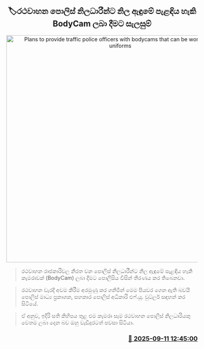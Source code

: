 <p align='center'><b><h2 align='center' title='Plans to provide traffic police officers with bodycams that can be worn on their uniforms'>🏷රථවාහන පොලිස් නිලධාරීන්ට නිල ඇඳුමේ පැළඳිය හැකි BodyCam ලබා දීමට සැලසුම්</h2></b></p>
<p align='center'><img src='https://helakuru.sgp1.cdn.digitaloceanspaces.com/esana/images/lib/body-cam-police.jpg' width='600' alt='Plans to provide traffic police officers with bodycams that can be worn on their uniforms'></p>

> රථවාහන රාජකාරිවල නිරත වන පොලිස් නිලධාරීන්ට නිල ඇඳුමේ පැළඳිය හැකි කැමරාවක් (BodyCam) ලබා දීමට පොලීසිය විසින් තීරණය කර තිබෙනවා.

> රථවාහන වැරදි අවම කිරීම අරමුණු කර ගනිමින් මෙම පියවර ගෙන ඇති බවයි පොලිස් මාධ්‍ය ප්‍රකාශක, සහකාර පොලිස් අධිකාරි එෆ්.යූ. වුට්ලර් සඳහන් කර සිටියේ.

> ඒ අනුව, ඉදිරි සති කිහිපය තුළ එම කැමරා සෑම රථවාහන පොලිස් නිලධාරියකු වෙතම ලබා දෙන බව ඔහු වැඩිදුරටත් පවසා සිටියා.



<h3 align='right'><a href='https://www.helakuru.lk/esana/p/113529/'>📅 2025-09-11 12:45:00</a></h3>
